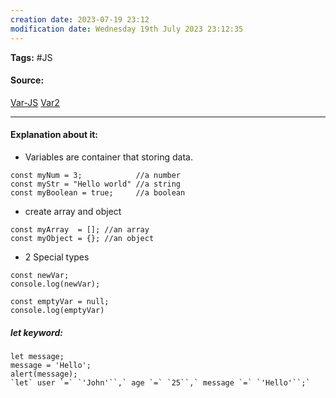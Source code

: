 ```yaml
---
creation date: 2023-07-19 23:12
modification date: Wednesday 19th July 2023 23:12:35
---
```


**Tags:** #JS 

#### Source:
[Var-JS](https://www.scaler.com/topics/course/javascript-beginners/video/243/)
[Var2](https://javascript.info/variables****)

--------------------------------------

#### Explanation about it:

* Variables are container that storing data.

```
const myNum = 3;            //a number
const myStr = "Hello world" //a string
const myBoolean = true;     //a boolean
```

* create array and object

```
const myArray  = []; //an array
const myObject = {}; //an object
```

* 2 Special types

```
const newVar;
console.log(newVar);
```

```
const emptyVar = null;
console.log(emptyVar)
```

##### let keyword:

```
let message;
message = 'Hello';
alert(message);
`let` user `=` `'John'``,` age `=` `25``,` message `=` `'Hello'``;`
```